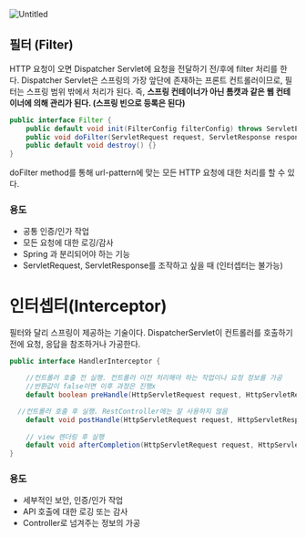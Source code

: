![Untitled](https://s3-us-west-2.amazonaws.com/secure.notion-static.com/152c8b19-9df6-4fcb-bf74-49941d8d68db/Untitled.png)


## 필터 (Filter)


HTTP 요청이 오면 Dispatcher Servlet에 요청을 전달하기 전/후에 filter 처리를 한다. Dispatcher Servlet은 스프링의 가장 앞단에 존재하는 프론트 컨트롤러이므로, 필터는 스프링 범위 밖에서 처리가 된다. 즉, **스프링 컨테이너가 아닌 톰캣과 같은 웹 컨테이너에 의해 관리가 된다. (스프링 빈으로 등록은 된다)**

```java
public interface Filter { 
	public default void init(FilterConfig filterConfig) throws ServletException {} 
	public void doFilter(ServletRequest request, ServletResponse response, FilterChain chain) throws IOException, ServletException; 
	public default void destroy() {} 
}
```

doFilter method를 통해 url-pattern에 맞는 모든 HTTP 요청에 대한 처리를 할 수 있다.  

### 용도

- 공통 인증/인가 작업
- 모든 요청에 대한 로깅/감사
- Spring 과 분리되어야 하는 기능
- ServletRequest, ServletResponse를 조작하고 싶을 때 (인터셉터는 불가능)

# 인터셉터(Interceptor)

필터와 달리 스프링이 제공하는 기술이다. DispatcherServlet이 컨트롤러를 호출하기 전에 요청, 응답을 참조하거나 가공한다. 


```java
public interface HandlerInterceptor { 

	//컨트롤러 호출 전 실행. 컨트롤러 이전 처리해야 하는 작업이나 요청 정보를 가공
	//반환값이 false이면 이후 과정은 진행x
	default boolean preHandle(HttpServletRequest request, HttpServletResponse response, Object handler) throws Exception { return true; } 

  //컨트롤러 호출 후 실행. RestController에는 잘 사용하지 않음
	default void postHandle(HttpServletRequest request, HttpServletResponse response, Object handler, @Nullable ModelAndView modelAndView) throws Exception { } 
	
	// view 렌더링 후 실행
	default void afterCompletion(HttpServletRequest request, HttpServletResponse response, Object handler, @Nullable Exception ex) throws Exception { } 
}

```

### 용도

- 세부적인 보안, 인증/인가 작업
- API 호출에 대한 로깅 또는 감사
- Controller로 넘겨주는 정보의 가공
